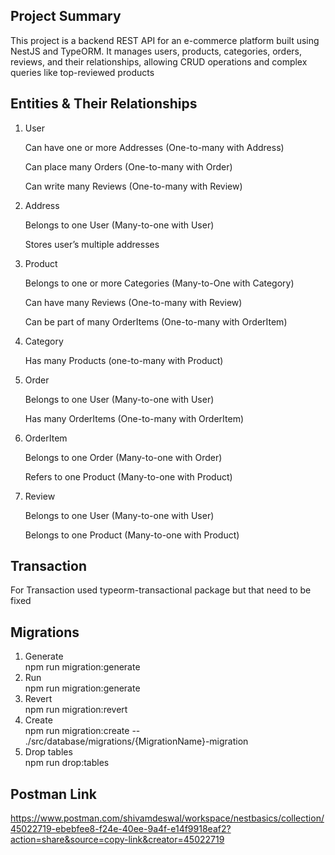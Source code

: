 ## Project Summary
This project is a backend REST API for an e-commerce platform built using NestJS and TypeORM. 
It manages users, products, categories, orders, reviews, and their relationships, allowing CRUD operations and complex queries like top-reviewed products

## Entities & Their Relationships

1. User

   Can have one or more Addresses (One-to-many with Address)
   
   Can place many Orders (One-to-many with Order)
   
   Can write many Reviews (One-to-many with Review)


2. Address
   
   Belongs to one User (Many-to-one with User)
   
   Stores user’s multiple addresses 


3. Product

   Belongs to one or more Categories (Many-to-One with Category)
   
   Can have many Reviews (One-to-many with Review)
   
   Can be part of many OrderItems (One-to-many with OrderItem)


4. Category

   Has many Products (one-to-many with Product)


5. Order

   Belongs to one User (Many-to-one with User)
   
   Has many OrderItems (One-to-many with OrderItem)


6. OrderItem

   Belongs to one Order (Many-to-one with Order)
   
   Refers to one Product (Many-to-one with Product)


7. Review

   Belongs to one User (Many-to-one with User)
   
   Belongs to one Product (Many-to-one with Product)


## Transaction 
For Transaction used typeorm-transactional package but that need to be fixed

## Migrations 
1. Generate <br>
   npm run migration:generate <br>
2. Run <br>
   npm run migration:generate <br>
3. Revert <br>
   npm run migration:revert <br>
4. Create <br>
   npm run migration:create -- ./src/database/migrations/{MigrationName}-migration  <br>
5. Drop tables <br>
   npm run drop:tables  <br>


## Postman Link
https://www.postman.com/shivamdeswal/workspace/nestbasics/collection/45022719-ebebfee8-f24e-40ee-9a4f-e14f9918eaf2?action=share&source=copy-link&creator=45022719
